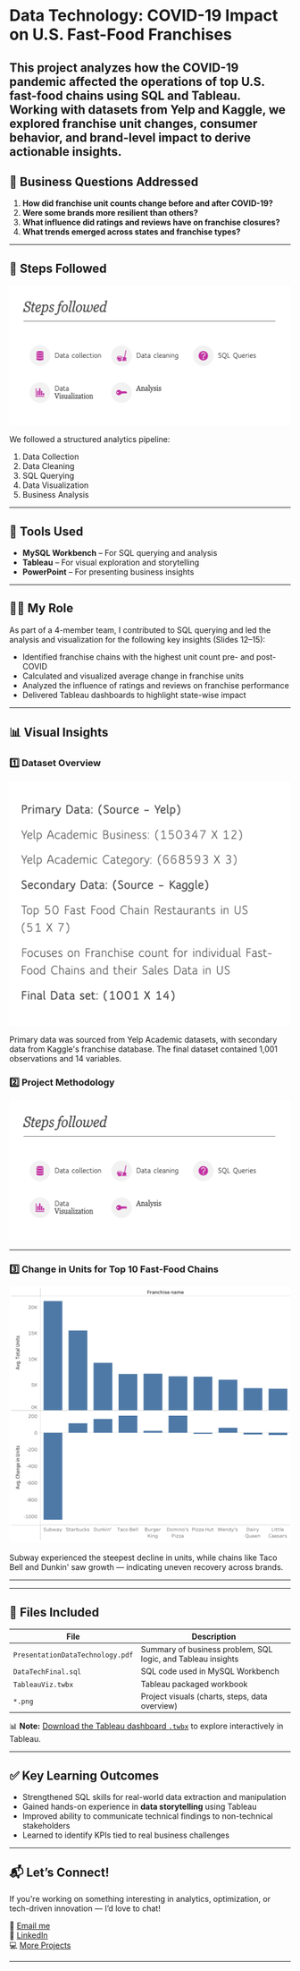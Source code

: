 # Data Technology: COVID-19 Impact on U.S. Fast-Food Franchises

This project analyzes how the COVID-19 pandemic affected the operations of top U.S. fast-food chains using SQL and Tableau. Working with datasets from Yelp and Kaggle, we explored franchise unit changes, consumer behavior, and brand-level impact to derive actionable insights.
---

## 🧠 Business Questions Addressed

1. **How did franchise unit counts change before and after COVID-19?**
2. **Were some brands more resilient than others?**
3. **What influence did ratings and reviews have on franchise closures?**
4. **What trends emerged across states and franchise types?**

---

## 📁 Steps Followed

![Steps Followed](./SQL_Tableau_YelpCOVIDAnalysis/StepsFollowed.png)

We followed a structured analytics pipeline:

1. Data Collection  
2. Data Cleaning  
3. SQL Querying  
4. Data Visualization  
5. Business Analysis

---

## 🧪 Tools Used

- **MySQL Workbench** – For SQL querying and analysis  
- **Tableau** – For visual exploration and storytelling  
- **PowerPoint** – For presenting business insights

---

## 🧑‍💻 My Role

As part of a 4-member team, I contributed to SQL querying and led the analysis and visualization for the following key insights (Slides 12–15):

- Identified franchise chains with the highest unit count pre- and post-COVID  
- Calculated and visualized average change in franchise units  
- Analyzed the influence of ratings and reviews on franchise performance  
- Delivered Tableau dashboards to highlight state-wise impact

---

## 📊 Visual Insights

### 1️⃣ Dataset Overview

![Dataset Overview](./SQL_Tableau_YelpCOVIDAnalysis/DatasetOverview.png)

Primary data was sourced from Yelp Academic datasets, with secondary data from Kaggle's franchise database. The final dataset contained 1,001 observations and 14 variables.


### 2️⃣ Project Methodology

![Steps Followed](./SQL_Tableau_YelpCOVIDAnalysis/StepsFollowed.png)

---

### 3️⃣ Change in Units for Top 10 Fast-Food Chains

![Franchise Unit Change](./SQL_Tableau_YelpCOVIDAnalysis/FranchiseUnitChange.png)

Subway experienced the steepest decline in units, while chains like Taco Bell and Dunkin' saw growth — indicating uneven recovery across brands.

---
---

## 📂 Files Included

| File | Description |
|------|-------------|
| `PresentationDataTechnology.pdf` | Summary of business problem, SQL logic, and Tableau insights |
| `DataTechFinal.sql` | SQL code used in MySQL Workbench |
| `TableauViz.twbx` | Tableau packaged workbook |
| `*.png` | Project visuals (charts, steps, data overview)

📊 **Note:** [Download the Tableau dashboard `.twbx`](./CovidAnalysisSQLTableau/TableauDashboard.twbx) to explore interactively in Tableau.

---

## ✅ Key Learning Outcomes

- Strengthened SQL skills for real-world data extraction and manipulation  
- Gained hands-on experience in **data storytelling** using Tableau  
- Improved ability to communicate technical findings to non-technical stakeholders  
- Learned to identify KPIs tied to real business challenges

---

## 📬 Let’s Connect!

If you're working on something interesting in analytics, optimization, or tech-driven innovation — I’d love to chat!

📧 [Email me](mailto:arma.rahamath@gmail.com)  
🔗 [LinkedIn](https://www.linkedin.com/in/armashaik/)  
💻 [More Projects](https://github.com/ArmaShaik)

---

